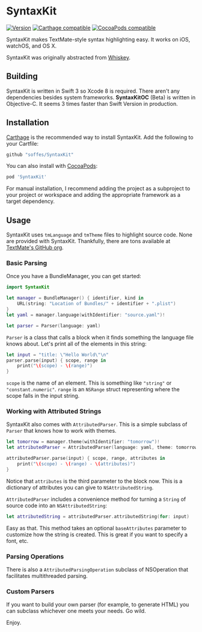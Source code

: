 # SyntaxKit

[![Version](https://img.shields.io/github/release/soffes/SyntaxKit.svg)](https://github.com/soffes/SyntaxKit/releases) [![Carthage compatible](https://img.shields.io/badge/Carthage-compatible-4BC51D.svg?style=flat)](https://github.com/Carthage/Carthage) [![CocoaPods compatible](https://img.shields.io/cocoapods/v/SyntaxKit.svg)](https://cocoapods.org/pods/SyntaxKit)

SyntaxKit makes TextMate-style syntax highlighting easy. It works on iOS, watchOS, and OS X.

SyntaxKit was originally abstracted from [Whiskey](http://usewhiskey.com).


## Building

SyntaxKit is written in Swift 3 so Xcode 8 is required. There aren't any dependencies besides system frameworks.
**SyntaxKitOC** (Beta) is written in Objective-C. It seems 3 times faster than Swift Version in production.


## Installation

[Carthage](https://github.com/carthage/carthage) is the recommended way to install SyntaxKit. Add the following to your Cartfile:

``` ruby
github "soffes/SyntaxKit"
```

You can also install with [CocoaPods](https://cocoapods.org):

``` ruby
pod 'SyntaxKit'
```

For manual installation, I recommend adding the project as a subproject to your project or workspace and adding the appropriate framework as a target dependency.


## Usage

SyntaxKit uses `tmLanguage` and `tmTheme` files to highlight source code. None are provided with SyntaxKit. Thankfully, there are tons available at [TextMate's GitHub org](https://github.com/textmate).

### Basic Parsing

Once you have a BundleManager, you can get started:

```swift
import SyntaxKit

let manager = BundleManager() { identifier, kind in
    URL(string: "Location of Bundles/" + identifier + ".plist")
}
let yaml = manager.language(withIdentifier: "source.yaml")!

let parser = Parser(language: yaml)
```

`Parser` is a class that calls a block when it finds something the language file knows about. Let's print all of the elements in this string:

```swift
let input = "title: \"Hello World\"\n"
parser.parse(input) { scope, range in
    print("\(scope) - \(range)")
}
```

`scope` is the name of an element. This is something like `"string"` or `"constant.numeric"`. `range` is an `NSRange` struct representing where the scope falls in the input string.


### Working with Attributed Strings

SyntaxKit also comes with `AttributedParser`. This is a simple subclass of `Parser` that knows how to work with themes.

```swift
let tomorrow = manager.theme(withIdentifier: "tomorrow")!
let attributedParser = AttributedParser(language: yaml, theme: tomorrow)

attributedParser.parse(input) { scope, range, attributes in
    print("\(scope) - \(range) - \(attributes)")
}
```

Notice that `attributes` is the third parameter to the block now. This is a dictionary of attributes you can give to `NSAttributedString`.

`AttributedParser` includes a convenience method for turning a `String` of source code into an `NSAttributedString`:

```swift
let attributedString = attributedParser.attributedString(for: input)
```

Easy as that. This method takes an optional `baseAttributes` parameter to customize how the string is created. This is great if you want to specify a font, etc.

### Parsing Operations

There is also a `AttributedParsingOperation` subclass of NSOperation that facilitates multithreaded parsing.

### Custom Parsers

If you want to build your own parser (for example, to generate HTML) you can subclass whichever one meets your needs. Go wild.

Enjoy.
